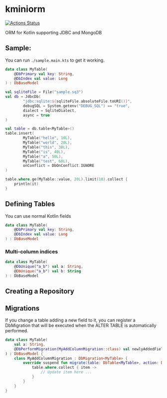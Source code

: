 # kminiorm

[![Actions Status](https://github.com/soywiz/kminiorm/workflows/CI/badge.svg)](https://github.com/soywiz/kminiorm/actions?query=workflow%3ACI)

ORM for Kotlin supporting JDBC and MongoDB

## Sample:

You can run `./sample.main.kts` to get it working.

```kotlin
data class MyTable(
    @DbPrimary val key: String,
    @DbIndex val value: Long
) : DbBaseModel

val sqliteFile = File("sample.sq3")
val db = JdbcDb(
        "jdbc:sqlite:${sqliteFile.absoluteFile.toURI()}",
        debugSQL = System.getenv("DEBUG_SQL") == "true",
        dialect = SqliteDialect,
        async = true
)

val table = db.table<MyTable>()
table.insert(
        MyTable("hello", 10L),
        MyTable("world", 20L),
        MyTable("this", 30L),
        MyTable("is", 40L),
        MyTable("a", 50L),
        MyTable("test", 60L),
        onConflict = DbOnConflict.IGNORE
)

table.where.ge(MyTable::value, 20L).limit(10).collect {
    println(it)
}
```

## Defining Tables

You can use normal Kotlin fields

```kotlin
data class MyTable(
    @DbPrimary val key: String,
    @DbIndex val value: Long
) : DbBaseModel
```

### Multi-column indices

```kotlin
data class MyTable(
    @DbUnique("a_b") val a: String,
    @DbUnique("a_b") val b: String
) : DbBaseModel
```

## Creating a Repository

## Migrations

If you change a table adding a new field to it,
you can register a DbMigration that will be executed
when the ALTER TABLE is automatically performed.

```kotlin
data class MyTable(
    val a: String,
    @DbPerformMigration(MyAddColumnMigration::class) val newlyAddedField: String // 
) : DbBaseModel {
    class MyAddColumnMigration : DbMigration<MyTable> {
        override suspend fun migrate(table: DbTable<MyTable>, action: DbMigration.Action, column: ColumnDef<MyTable>?) {
            table.where.collect { item -> 
                // Update item here ...
            }
        }
    }
}
```
